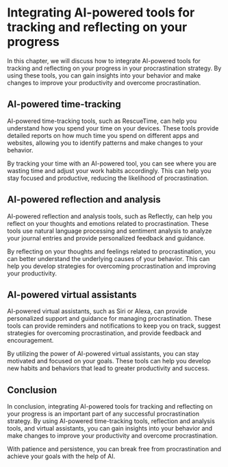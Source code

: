 Integrating AI-powered tools for tracking and reflecting on your progress
========================================================================================================================================

In this chapter, we will discuss how to integrate AI-powered tools for tracking and reflecting on your progress in your procrastination strategy. By using these tools, you can gain insights into your behavior and make changes to improve your productivity and overcome procrastination.

AI-powered time-tracking
------------------------

AI-powered time-tracking tools, such as RescueTime, can help you understand how you spend your time on your devices. These tools provide detailed reports on how much time you spend on different apps and websites, allowing you to identify patterns and make changes to your behavior.

By tracking your time with an AI-powered tool, you can see where you are wasting time and adjust your work habits accordingly. This can help you stay focused and productive, reducing the likelihood of procrastination.

AI-powered reflection and analysis
----------------------------------

AI-powered reflection and analysis tools, such as Reflectly, can help you reflect on your thoughts and emotions related to procrastination. These tools use natural language processing and sentiment analysis to analyze your journal entries and provide personalized feedback and guidance.

By reflecting on your thoughts and feelings related to procrastination, you can better understand the underlying causes of your behavior. This can help you develop strategies for overcoming procrastination and improving your productivity.

AI-powered virtual assistants
-----------------------------

AI-powered virtual assistants, such as Siri or Alexa, can provide personalized support and guidance for managing procrastination. These tools can provide reminders and notifications to keep you on track, suggest strategies for overcoming procrastination, and provide feedback and encouragement.

By utilizing the power of AI-powered virtual assistants, you can stay motivated and focused on your goals. These tools can help you develop new habits and behaviors that lead to greater productivity and success.

Conclusion
----------

In conclusion, integrating AI-powered tools for tracking and reflecting on your progress is an important part of any successful procrastination strategy. By using AI-powered time-tracking tools, reflection and analysis tools, and virtual assistants, you can gain insights into your behavior and make changes to improve your productivity and overcome procrastination.

With patience and persistence, you can break free from procrastination and achieve your goals with the help of AI.
